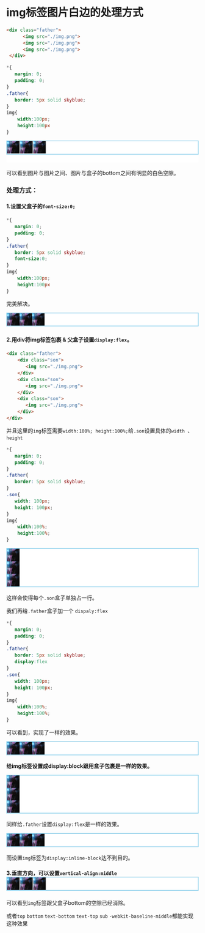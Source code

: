 # img标签图片白边的处理方式

```html
<div class="father">
      <img src="./img.png">
      <img src="./img.png">
      <img src="./img.png">
 </div>
```

```css
*{
   margin: 0;
   padding: 0;
}
.father{
   border: 5px solid skyblue;
}
img{
    width:100px;
    height:100px
}
```

![initial](staticImg/initial.png)

可以看到图片与图片之间、图片与盒子的bottom之间有明显的白色空隙。

### 处理方式：

#### 1.设置父盒子的`font-size:0;`

```css
*{
   margin: 0;
   padding: 0;
}
.father{
   border: 5px solid skyblue;
   font-size:0;
}
img{
    width:100px;
    height:100px
}
```

完美解决。

![font-size](staticImg/font-size.png)

#### 2.用div将img标签包裹 & 父盒子设置`display:flex`。

```html
<div class="father">
    <div class="son">
       <img src="./img.png">
    </div>
    <div class="son">
       <img src="./img.png">
    </div>
    <div class="son">
       <img src="./img.png">
    </div>
</div>
```

并且这里的`img`标签需要`width:100%; height:100%;`给`.son`设置具体的`width `、`height`

```css
*{
   margin: 0;
   padding: 0;
}
.father{
   border: 5px solid skyblue;
}
.son{
   width: 100px;
   height: 100px;
}
img{
    width:100%;
    height:100%;
}
```

![div包裹](staticImg/div包裹.png)

这样会使得每个`.son`盒子单独占一行。

我们再给`.father`盒子加一个 `dispaly:flex`

```css
*{
   margin: 0;
   padding: 0;
}
.father{
   border: 5px solid skyblue;
   display:flex
}
.son{
   width: 100px;
   height: 100px;
}
img{
    width:100%;
    height:100%;
}
```

可以看到，实现了一样的效果。

![div&flex](staticImg/div&flex.png)

**给img标签设置成display:block跟用盒子包裹是一样的效果。**

![block](staticImg/block.png)

同样给`.father`设置`display:flex`是一样的效果。

![div&flex](staticImg/div&flex.png)

而设置`img`标签为`display:inline-block`达不到目的。

#### 3.垂直方向，可以设置`vertical-align:middle`![vertical-align](staticImg/vertical-align.png)

可以看到`img`标签跟父盒子bottom的空隙已经消除。

或者`top` `bottom` `text-bottom` `text-top` `sub` `-webkit-baseline-middle`都能实现这种效果